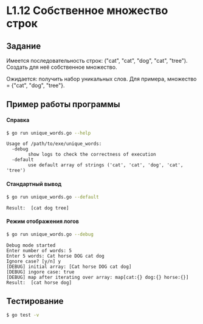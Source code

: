 # L1.12 Собственное множество строк
## Задание
Имеется последовательность строк: ("cat", "cat", "dog", "cat", "tree"). Создать для неё собственное множество.

Ожидается: получить набор уникальных слов. Для примера, множество = {"cat", "dog", "tree"}.
## Пример работы программы
#### Справка
```bash
$ go run unique_words.go --help
```
```
Usage of /path/to/exe/unique_words:
  -debug
    	show logs to check the correctness of execution
  -default
    	use default array of strings ('cat', 'cat', 'dog', 'cat', 'tree')

```

#### Стандартный вывод 
```bash
$ go run unique_words.go --default
```
```
Result:  [cat dog tree]
```

#### Режим отображения логов
```bash 
$ go run unique_words.go --debug
```
```
Debug mode started
Enter number of words: 5
Enter 5 words: Cat horse DOG cat dog
Ignore case? [y/n] y
[DEBUG] initial array: [Cat horse DOG cat dog]
[DEBUG] ingore case: true
[DEBUG] map after iterating over array: map[cat:{} dog:{} horse:{}]
Result:  [cat horse dog]
```
## Тестирование
```bash 
$ go test -v
```
